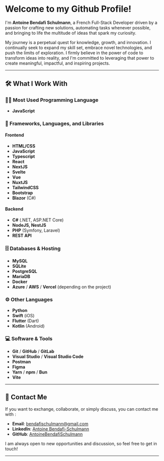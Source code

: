 # Welcome to my Github Profile! 
I'm **Antoine Bendafi Schulmann**, a French Full-Stack Developer driven by a passion for crafting new solutions, automating tasks whenever possible, and bringing to life the multitude of ideas that spark my curiosity.

My journey is a perpetual quest for knowledge, growth, and innovation. I continually seek to expand my skill set, embrace novel technologies, and push the limits of exploration. I firmly believe in the power of code to transform ideas into reality, and I'm committed to leveraging that power to create meaningful, impactful, and inspiring projects.

---

## 🛠️ What I Work With

### 👨‍💻 Most Used Programming Language 
- **JavaScript**

### 🧰 Frameworks, Languages, and Libraries

#### Frontend
- **HTML/CSS**  
- **JavaScript**
- **Typescript**
- **React**
- **NextJS**
- **Svelte**
- **Vue**
- **NuxtJS**
- **TailwindCSS**  
- **Bootstrap**  
- **Blazor** (C#)

#### Backend
- **C#** (.NET, ASP.NET Core)
- **NodeJS, NestJS**
- **PHP** (Symfony, Laravel)  
- **REST API**  

### 🗄️ Databases & Hosting
- **MySQL**  
- **SQLite**  
- **PostgreSQL**  
- **MariaDB**  
- **Docker**  
- **Azure** / **AWS** / **Vercel** (depending on the project)

### ⚙️ Other Languages
- **Python**  
- **Swift** (iOS)  
- **Flutter** (Dart)  
- **Kotlin** (Android)

### 💻 Software & Tools
- **Git** / **GitHub** / **GitLab**  
- **Visual Studio** / **Visual Studio Code**  
- **Postman**  
- **Figma**  
- **Yarn** / **npm** / **Bun**  
- **Vite**

---

## 🤝 Contact Me
If you want to exchange, collaborate, or simply discuss, you can contact me with :
- **Email**: [bendafischulmann@gmail.com](mailto:bendafischulmann@gmail.com)
- **LinkedIn**: [Antoine Bendafi-Schulmann](https://www.linkedin.com/in/antoinebendafi-schulmann)
- **GitHub**: [AntoineBendafiSchulmann](https://github.com/AntoineBendafiSchulmann)

I am always open to new opportunities and discussion, so feel free to get in touch!

---

<!--
**AntoineBendafiSchulmann/AntoineBendafiSchulmann** is a ✨ _special_ ✨ repository because its `README.md` (this file) appears on your GitHub profile.

Here are some ideas to get you started:

- 🔭 I’m currently working on ...
- 🌱 I’m currently learning ...
- 👯 I’m looking to collaborate on ...
- 🤔 I’m looking for help with ...
- 💬 Ask me about ...
- 📫 How to reach me: ...
- 😄 Pronouns: ...
- ⚡ Fun fact: ...
-->
